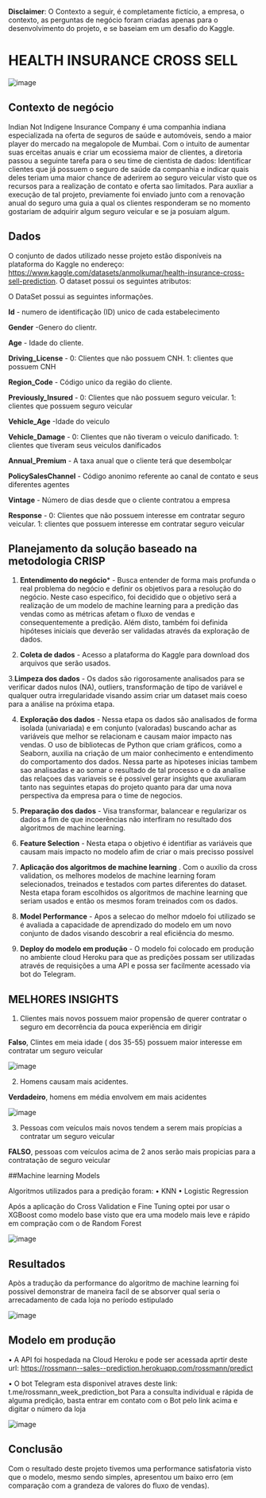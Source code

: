 **Disclaimer**: O Contexto a seguir, é completamente fictício, a empresa, o contexto, as perguntas de negócio foram criadas apenas para o desenvolvimento do projeto, e se baseiam em um desafio do Kaggle.

# HEALTH INSURANCE CROSS SELL 

![image](https://user-images.githubusercontent.com/104724574/168601239-f561d08c-cfad-4226-ade7-4b6ec948cea8.png)

## Contexto de negócio
Indian Not Indigene Insurance Company é uma companhia indiana especializada na oferta de seguros de saúde e automóveis, sendo a maior player do mercado na megalopole de Mumbai. Com o intuito de aumentar suas erceitas anuais e criar um ecossiema maior de clientes, a diretoria passou a seguinte tarefa para o seu time de cientista de dados: Identificar clientes que já possuem o seguro de saúde da companhia e indicar quais deles teriam uma maior chance de aderirem ao seguro veicular visto que os recursos para a realização de contato e oferta sao limitados. Para auxliar a execução de tal projeto, previamente foi enviado junto com a renovação anual do seguro uma guia a qual os clientes responderam se no momento gostariam de adquirir algum seguro veicular e se ja posuiam algum.

## Dados
O conjunto de dados utilizado nesse projeto estão disponíveis na plataforma do Kaggle no endereço: https://www.kaggle.com/datasets/anmolkumar/health-insurance-cross-sell-prediction. O dataset possui os seguintes atributos:

O DataSet possui as seguintes informações.


**Id** - numero de identificação (ID) unico de cada estabelecimento

**Gender** -Genero do clientr.

**Age** - Idade do cliente.

**Driving_License** - 0: Clientes que não possuem CNH. 1: clientes que possuem CNH

**Region_Code** - Código unico da região do cliente.

**Previously_Insured** - 0: Clientes que não possuem seguro veicular. 1: clientes que possuem seguro veicular

**Vehicle_Age** -Idade do veiculo

**Vehicle_Damage** - 0: Clientes que não tiveram o veiculo danificado. 1: clientes que tiveram seus veiculos danificados

**Annual_Premium** - A taxa anual que o cliente terá que desembolçar

**PolicySalesChannel** - Código anonimo referente ao canal de contato e seus diferentes agentes

**Vintage** - Número de dias desde que o cliente contratou a empresa

**Response** - 0: Clientes que não possuem interesse em contratar seguro veicular. 1: clientes que possuem interesse em contratar seguro veicular


## Planejamento da solução baseado na metodologia CRISP

1. **Entendimento do negócio*** - Busca entender de forma mais profunda o real problema do negócio e definir os objetivos para a resolução do negócio. Neste caso especifico, foi decidido que o objetivo será a realização de um modelo de machine learning para a predição das vendas como as métricas afetam o fluxo de vendas e consequentemente a predição. Além disto, também foi definida hipóteses iniciais que deverão ser validadas através da exploração de dados.

2. **Coleta de dados** - Acesso a plataforma do Kaggle para download dos arquivos que serão usados.

3.**Limpeza dos dados** - Os dados são rigorosamente analisados para se verificar dados nulos (NA), outliers, transformação de tipo de variável e qualquer outra irregularidade visando assim criar um dataset mais coeso para a análise na próxima etapa.

4. **Exploração dos dados** - Nessa etapa os dados são analisados de forma isolada (univariada) e em conjunto (valoradas) buscando achar as variáveis que melhor se relacionam e causam maior impacto nas vendas. O uso de bibliotecas de Python que criam gráficos, como a Seaborn, auxilia na criação de um maior conhecimento e entendimento do comportamento dos dados. Nessa parte as hipoteses inicias tambem sao analisadas e ao somar o resultado de tal processo e o da analise das relaçoes das variaveis se é possivel gerar insights que axuliaram tanto nas seguintes etapas do projeto quanto para dar uma nova perspectiva da empresa para o time de negocios.  

5. **Preparação dos dados** - Visa transformar, balancear e regularizar os dados a fim de que incoerências não interfiram no resultado dos algoritmos de machine learning. 

6. **Feature Selection** - Nesta etapa o objetivo é identifiar as variáveis que causam mais impacto no modelo afim de criar o mais precisso possível

7. **Aplicação dos algoritmos de machine learning** . Com o auxílio da cross validation, os melhores modelos de machine learning foram selecionados, treinados e testados com partes diferentes do dataset. Nesta etapa foram escolhidos os algoritmos de machine learning que seriam usados e então os mesmos foram treinados com os dados. 

7. **Model Performance** - Apos a selecao do melhor mdoelo foi utilizado se é avaliada a capacidade de aprendizado do modelo em um novo conjunto de dados visando descobrir a real eficiência do mesmo.

8. **Deploy do modelo em produção** - O modelo foi colocado em produção no ambiente cloud Heroku para que as predições possam ser utilizadas através de requisições a uma API e possa ser facilmente acessado via bot do Telegram.

## MELHORES INSIGHTS

1. Clientes mais novos possuem maior propensão de querer contratar o seguro em decorrência da pouca experiência em dirigir

**Falso**, Clintes em meia idade ( dos 35-55) possuem maior interesse em contratar um seguro veicular

![image](https://user-images.githubusercontent.com/104724574/168607111-8ab591fa-95ee-49d0-ac6b-69d7eef69d7c.png)


2. Homens causam mais acidentes.

**Verdadeiro**, homens em média  envolvem em mais acidentes

![image](https://user-images.githubusercontent.com/104724574/168803996-dcad1b20-37b3-4769-b95d-3b330da85c86.png)

3. Pessoas com veículos mais novos tendem a serem mais propícias a contratar um seguro veicular

**FALSO**, pessoas com veículos acima de 2 anos serão mais propicias para a contratação de seguro veicular


##Machine learning Models

Algoritmos utilizados para a predição foram:
 • KNN
 • Logistic Regression
 
 Após a aplicação do Cross Validation e Fine Tuning optei por usar o XGBoost como modelo base visto que era uma modelo mais leve e rápido em compração com o de Random Forest 

![image](https://user-images.githubusercontent.com/104724574/168182276-b8d2d989-bb04-4f74-9af6-23d765d9d8d6.png)

## Resultados
Apòs a tradução da performance do algoritmo de machine learning foi possivel demonstrar de maneira facil de se absorver qual seria o arrecadamento de cada loja no período estipulado

![image](https://user-images.githubusercontent.com/104724574/168182378-403c5159-bd52-4b5a-8f4b-6697f1ffd8e4.png)

## Modelo em produção
 
  •  A API foi hospedada na Cloud Heroku e pode ser acessada aprtir deste url: https://rossmann--sales--prediction.herokuapp.com/rossmann/predict
  
  • O bot Telegram esta disponivel atraves deste link: t.me/rossmann_week_prediction_bot
    Para a consulta individual e rápida de alguma predição, basta entrar em contato com o Bot pelo link acima e digitar o número da loja
    
 ![image](https://user-images.githubusercontent.com/104724574/168182928-58c7abf1-8f3e-4bb9-8699-b134f8604187.png)

 
 ## Conclusão
 
 Com o resultado deste projeto tivemos uma performance satisfatoria visto que o modelo, mesmo sendo simples, apresentou um baixo erro (em comparação com a grandeza de valores do fluxo de vendas).
